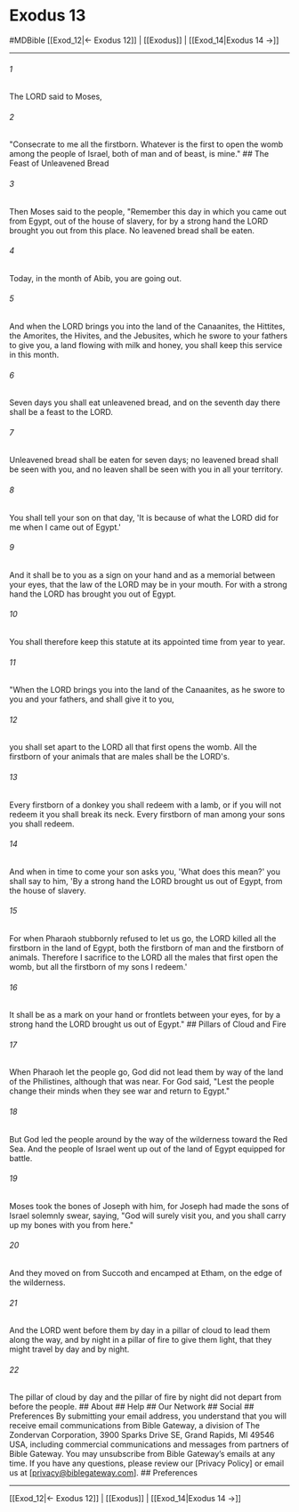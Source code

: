 # Exodus 13
#MDBible
[[Exod_12|← Exodus 12]] | [[Exodus]] | [[Exod_14|Exodus 14 →]]

***






###### 1 


The LORD said to Moses, 





###### 2 


"Consecrate to me all the firstborn. Whatever is the first to open the womb among the people of Israel, both of man and of beast, is mine." ## The Feast of Unleavened Bread 





###### 3 


Then Moses said to the people, "Remember this day in which you came out from Egypt, out of the house of slavery, for by a strong hand the LORD brought you out from this place. No leavened bread shall be eaten. 





###### 4 


Today, in the month of Abib, you are going out. 





###### 5 


And when the LORD brings you into the land of the Canaanites, the Hittites, the Amorites, the Hivites, and the Jebusites, which he swore to your fathers to give you, a land flowing with milk and honey, you shall keep this service in this month. 





###### 6 


Seven days you shall eat unleavened bread, and on the seventh day there shall be a feast to the LORD. 





###### 7 


Unleavened bread shall be eaten for seven days; no leavened bread shall be seen with you, and no leaven shall be seen with you in all your territory. 





###### 8 


You shall tell your son on that day, 'It is because of what the LORD did for me when I came out of Egypt.' 





###### 9 


And it shall be to you as a sign on your hand and as a memorial between your eyes, that the law of the LORD may be in your mouth. For with a strong hand the LORD has brought you out of Egypt. 





###### 10 


You shall therefore keep this statute at its appointed time from year to year. 





###### 11 


"When the LORD brings you into the land of the Canaanites, as he swore to you and your fathers, and shall give it to you, 





###### 12 


you shall set apart to the LORD all that first opens the womb. All the firstborn of your animals that are males shall be the LORD's. 





###### 13 


Every firstborn of a donkey you shall redeem with a lamb, or if you will not redeem it you shall break its neck. Every firstborn of man among your sons you shall redeem. 





###### 14 


And when in time to come your son asks you, 'What does this mean?' you shall say to him, 'By a strong hand the LORD brought us out of Egypt, from the house of slavery. 





###### 15 


For when Pharaoh stubbornly refused to let us go, the LORD killed all the firstborn in the land of Egypt, both the firstborn of man and the firstborn of animals. Therefore I sacrifice to the LORD all the males that first open the womb, but all the firstborn of my sons I redeem.' 





###### 16 


It shall be as a mark on your hand or frontlets between your eyes, for by a strong hand the LORD brought us out of Egypt." ## Pillars of Cloud and Fire 





###### 17 


When Pharaoh let the people go, God did not lead them by way of the land of the Philistines, although that was near. For God said, "Lest the people change their minds when they see war and return to Egypt." 





###### 18 


But God led the people around by the way of the wilderness toward the Red Sea. And the people of Israel went up out of the land of Egypt equipped for battle. 





###### 19 


Moses took the bones of Joseph with him, for Joseph had made the sons of Israel solemnly swear, saying, "God will surely visit you, and you shall carry up my bones with you from here." 





###### 20 


And they moved on from Succoth and encamped at Etham, on the edge of the wilderness. 





###### 21 


And the LORD went before them by day in a pillar of cloud to lead them along the way, and by night in a pillar of fire to give them light, that they might travel by day and by night. 





###### 22 


The pillar of cloud by day and the pillar of fire by night did not depart from before the people. ## About ## Help ## Our Network ## Social ## Preferences By submitting your email address, you understand that you will receive email communications from Bible Gateway, a division of The Zondervan Corporation, 3900 Sparks Drive SE, Grand Rapids, MI 49546 USA, including commercial communications and messages from partners of Bible Gateway. You may unsubscribe from Bible Gateway&rsquo;s emails at any time. If you have any questions, please review our [Privacy Policy] or email us at [privacy@biblegateway.com]. ## Preferences

***

[[Exod_12|← Exodus 12]] | [[Exodus]] | [[Exod_14|Exodus 14 →]]
